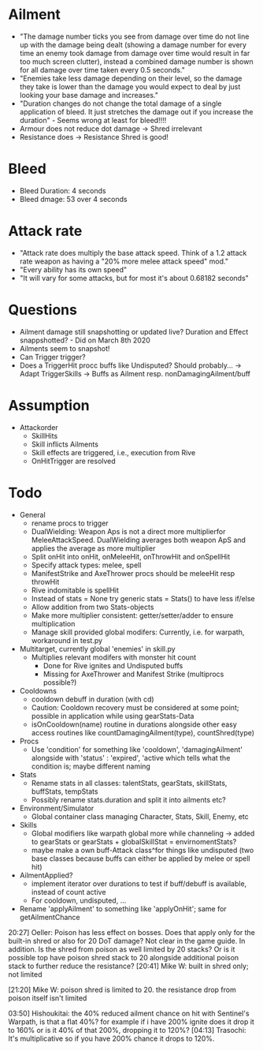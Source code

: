# Ailment
* "The damage number ticks you see from damage over time do not line up with the damage being dealt (showing a damage number for every time an enemy took damage from damage over time would result in far too much screen clutter), instead a combined damage number is shown for all damage over time taken every 0.5 seconds."
* "Enemies take less damage depending on their level, so the damage they take is lower than the damage you would expect to deal by just looking your base damage and increases."
* "Duration changes do not change the total damage of a single application of bleed. It just stretches the damage out if you increase the duration" - Seems wrong at least for bleed!!!!
* Armour does not reduce dot damage -> Shred irrelevant
* Resistance does -> Resistance Shred is good!

# Bleed
* Bleed Duration: 4 seconds
* Bleed dmage: 53 over 4 seconds

# Attack rate
* "Attack rate does multiply the base attack speed. Think of a 1.2 attack rate weapon as having a "20% more melee attack speed" mod."
* "Every ability has its own speed"
* "It will vary for some attacks, but for most it's about 0.68182 seconds"

# Questions
* Ailment damage still snapshotting or updated live? Duration and Effect snappshotted? - Did on March 8th 2020
* Ailments seem to snapshot!
* Can Trigger trigger? 
* Does a TriggerHit procc buffs like Undisputed? Should probably... -> Adapt TriggerSkills
 -> Buffs as Ailment resp. nonDamagingAilment/buff

# Assumption
* Attackorder
  * SkillHits
  * Skill inflicts Ailments
  * Skill effects are triggered, i.e., execution from Rive
  * OnHitTrigger are resolved

# Todo
* General
  * rename procs to trigger
  * DualWielding: Weapon Aps is not a direct more multiplierfor MeleeAttackSpeed. DualWielding averages both weapon ApS and applies the average as more multiplier
  * Split onHit into onHit, onMeleeHit, onThrowHit and onSpellHit
  * Specify attack types: melee, spell
  * ManifestStrike and AxeThrower procs should be meleeHit resp throwHit
  * Rive indomitable is spellHit
  * Instead of stats = None try generic stats = Stats() to have less if/else
  * Allow addition from two Stats-objects
  * Make more multiplier consistent: getter/setter/adder to ensure multiplication
  * Manage skill provided global modifers: Currently, i.e. for warpath, workaround in test.py
* Multitarget, currently global 'enemies' in skill.py
  * Multiplies relevant modifers with monster hit count
    * Done for Rive ignites and Undisputed buffs
    * Missing for AxeThrower and Manifest Strike (multiprocs possible?)
* Cooldowns
  * cooldown debuff in duration (with cd)
  * Caution: Cooldown recovery must be considered at some point; possible in application while using gearStats-Data
  * isOnCooldown(name) routine in durations alongside other easy access routines like countDamagingAilment(type), countShred(type)
* Procs
  * Use 'condition' for something like 'cooldown', 'damagingAilment' alongside with 'status' : 'expired', 'active which tells what the condition is; maybe different naming
* Stats
  * Rename stats in all classes: talentStats, gearStats, skillStats, buffStats, tempStats
  * Possibly rename stats.duration and split it into ailments etc?
* Environment/Simulator
  * Global container class managing Character, Stats, Skill, Enemy, etc
* Skills
  * Global modifiers like warpath global more while channeling -> added to gearStats or gearStats + globalSkillStat = envirnomentStats?
  * maybe make a own buff-Attack class^for things like undisputed (two base classes because buffs can either be applied by melee or spell hit)
* AilmentApplied?
  * implement iterator over durations to test if buff/debuff is available, instead of count active
  * For cooldown, undisputed, ...
* Rename 'applyAilment' to something like 'applyOnHit'; same for getAilmentChance


20:27] Oeller: Poison has less effect on bosses. Does that apply only for the built-in shred or also for 20 DoT damage? Not clear in the game guide.
In addition. Is the shred from poison as well limited by 20 stacks? Or is it possible top have poison shred stack to 20 alongside additional poison stack to further reduce the resistance?
[20:41] Mike W: built in shred only; not limited

[21:20] Mike W: poison shred is limited to 20.
the resistance drop from poison itself isn't limited

03:50] Hishoukitai: the 40% reduced ailment chance on hit with Sentinel's Warpath, is that a flat 40%? for example if i have 200% ignite does it drop it to 160% or is it 40% of that 200%, dropping it to 120%?
[04:13] Trasochi: It's multiplicative so if you have 200% chance it drops to 120%.